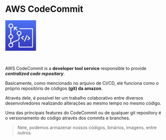 # AWS CodeCommit

<img height=100px; alt="code-commit-logo" src="../../../../images/code-commit.png" />

<p>&nbsp;</p>

AWS CodeCommit is a **developer tool service** responsible to provide ***centralized code repository***.

Basicamente, como mencionado no arquivo de CI/CD, ele funciona como o próprio repositório de códigos **(git) da amazon**.

Através dele, é possível ter um trabalho colaborativo entre diversos desenvolvedores realizando alterações ao mesmo tempo no mesmo código.

Uma das principais features do CodeCommit ou de qualquer git repository é o versionamento do código através dos commits e branches.

> Nele, podemos armazenar nossos códigos, binários, imagens, entre outros.